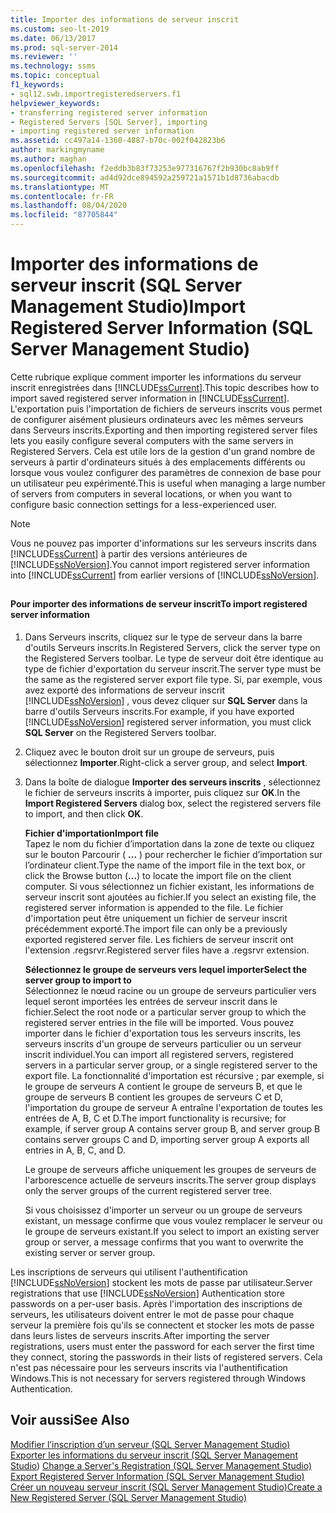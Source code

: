 ```yaml
---
title: Importer des informations de serveur inscrit
ms.custom: seo-lt-2019
ms.date: 06/13/2017
ms.prod: sql-server-2014
ms.reviewer: ''
ms.technology: ssms
ms.topic: conceptual
f1_keywords:
- sql12.swb.importregisteredservers.f1
helpviewer_keywords:
- transferring registered server information
- Registered Servers [SQL Server], importing
- importing registered server information
ms.assetid: cc497a14-1360-4887-b70c-002f042823b6
author: markingmyname
ms.author: maghan
ms.openlocfilehash: f2eddb3b83f73253e977316767f2b930bc8ab9ff
ms.sourcegitcommit: ad4d92dce894592a259721a1571b1d8736abacdb
ms.translationtype: MT
ms.contentlocale: fr-FR
ms.lasthandoff: 08/04/2020
ms.locfileid: "87705844"
---
```

# <a name="import-registered-server-information-sql-server-management-studio"></a><span data-ttu-id="dd09c-102">Importer des informations de serveur inscrit (SQL Server Management Studio)</span><span class="sxs-lookup"><span data-stu-id="dd09c-102">Import Registered Server Information (SQL Server Management Studio)</span></span>
  <span data-ttu-id="dd09c-103">Cette rubrique explique comment importer les informations du serveur inscrit enregistrées dans [!INCLUDE[ssCurrent](../../includes/sscurrent-md.md)].</span><span class="sxs-lookup"><span data-stu-id="dd09c-103">This topic describes how to import saved registered server information in [!INCLUDE[ssCurrent](../../includes/sscurrent-md.md)].</span></span> <span data-ttu-id="dd09c-104">L'exportation puis l'importation de fichiers de serveurs inscrits vous permet de configurer aisément plusieurs ordinateurs avec les mêmes serveurs dans Serveurs inscrits.</span><span class="sxs-lookup"><span data-stu-id="dd09c-104">Exporting and then importing registered server files lets you easily configure several computers with the same servers in Registered Servers.</span></span> <span data-ttu-id="dd09c-105">Cela est utile lors de la gestion d'un grand nombre de serveurs à partir d'ordinateurs situés à des emplacements différents ou lorsque vous voulez configurer des paramètres de connexion de base pour un utilisateur peu expérimenté.</span><span class="sxs-lookup"><span data-stu-id="dd09c-105">This is useful when managing a large number of servers from computers in several locations, or when you want to configure basic connection settings for a less-experienced user.</span></span>  
  
> [!NOTE]  
>  <span data-ttu-id="dd09c-106">Vous ne pouvez pas importer d'informations sur les serveurs inscrits dans [!INCLUDE[ssCurrent](../../includes/sscurrent-md.md)] à partir des versions antérieures de [!INCLUDE[ssNoVersion](../../includes/ssnoversion-md.md)].</span><span class="sxs-lookup"><span data-stu-id="dd09c-106">You cannot import registered server information into [!INCLUDE[ssCurrent](../../includes/sscurrent-md.md)] from earlier versions of [!INCLUDE[ssNoVersion](../../includes/ssnoversion-md.md)].</span></span>  
  
##  <a name="SSMSProcedure"></a>  
  
#### <a name="to-import-registered-server-information"></a><span data-ttu-id="dd09c-107">Pour importer des informations de serveur inscrit</span><span class="sxs-lookup"><span data-stu-id="dd09c-107">To import registered server information</span></span>  
  
1.  <span data-ttu-id="dd09c-108">Dans Serveurs inscrits, cliquez sur le type de serveur dans la barre d'outils Serveurs inscrits.</span><span class="sxs-lookup"><span data-stu-id="dd09c-108">In Registered Servers, click the server type on the Registered Servers toolbar.</span></span> <span data-ttu-id="dd09c-109">Le type de serveur doit être identique au type de fichier d'exportation du serveur inscrit.</span><span class="sxs-lookup"><span data-stu-id="dd09c-109">The server type must be the same as the registered server export file type.</span></span> <span data-ttu-id="dd09c-110">Si, par exemple, vous avez exporté des informations de serveur inscrit [!INCLUDE[ssNoVersion](../../includes/ssnoversion-md.md)] , vous devez cliquer sur **SQL Server** dans la barre d'outils Serveurs inscrits.</span><span class="sxs-lookup"><span data-stu-id="dd09c-110">For example, if you have exported [!INCLUDE[ssNoVersion](../../includes/ssnoversion-md.md)] registered server information, you must click **SQL Server** on the Registered Servers toolbar.</span></span>  
  
2.  <span data-ttu-id="dd09c-111">Cliquez avec le bouton droit sur un groupe de serveurs, puis sélectionnez **Importer**.</span><span class="sxs-lookup"><span data-stu-id="dd09c-111">Right-click a server group, and select **Import**.</span></span>  
  
3.  <span data-ttu-id="dd09c-112">Dans la boîte de dialogue **Importer des serveurs inscrits** , sélectionnez le fichier de serveurs inscrits à importer, puis cliquez sur **OK**.</span><span class="sxs-lookup"><span data-stu-id="dd09c-112">In the **Import Registered Servers** dialog box, select the registered servers file to import, and then click **OK**.</span></span>  
  
     <span data-ttu-id="dd09c-113">**Fichier d'importation**</span><span class="sxs-lookup"><span data-stu-id="dd09c-113">**Import file**</span></span>  
     <span data-ttu-id="dd09c-114">Tapez le nom du fichier d’importation dans la zone de texte ou cliquez sur le bouton Parcourir ( **...** ) pour rechercher le fichier d’importation sur l’ordinateur client.</span><span class="sxs-lookup"><span data-stu-id="dd09c-114">Type the name of the import file in the text box, or click the Browse button (**...**) to locate the import file on the client computer.</span></span> <span data-ttu-id="dd09c-115">Si vous sélectionnez un fichier existant, les informations de serveur inscrit sont ajoutées au fichier.</span><span class="sxs-lookup"><span data-stu-id="dd09c-115">If you select an existing file, the registered server information is appended to the file.</span></span> <span data-ttu-id="dd09c-116">Le fichier d'importation peut être uniquement un fichier de serveur inscrit précédemment exporté.</span><span class="sxs-lookup"><span data-stu-id="dd09c-116">The import file can only be a previously exported registered server file.</span></span> <span data-ttu-id="dd09c-117">Les fichiers de serveur inscrit ont l'extension .regsrvr.</span><span class="sxs-lookup"><span data-stu-id="dd09c-117">Registered server files have a .regsrvr extension.</span></span>  
  
     <span data-ttu-id="dd09c-118">**Sélectionnez le groupe de serveurs vers lequel importer**</span><span class="sxs-lookup"><span data-stu-id="dd09c-118">**Select the server group to import to**</span></span>  
     <span data-ttu-id="dd09c-119">Sélectionnez le nœud racine ou un groupe de serveurs particulier vers lequel seront importées les entrées de serveur inscrit dans le fichier.</span><span class="sxs-lookup"><span data-stu-id="dd09c-119">Select the root node or a particular server group to which the registered server entries in the file will be imported.</span></span> <span data-ttu-id="dd09c-120">Vous pouvez importer dans le fichier d'exportation tous les serveurs inscrits, les serveurs inscrits d'un groupe de serveurs particulier ou un serveur inscrit individuel.</span><span class="sxs-lookup"><span data-stu-id="dd09c-120">You can import all registered servers, registered servers in a particular server group, or a single registered server to the export file.</span></span> <span data-ttu-id="dd09c-121">La fonctionnalité d'importation est récursive ; par exemple, si le groupe de serveurs A contient le groupe de serveurs B, et que le groupe de serveurs B contient les groupes de serveurs C et D, l'importation du groupe de serveur A entraîne l'exportation de toutes les entrées de A, B, C et D.</span><span class="sxs-lookup"><span data-stu-id="dd09c-121">The import functionality is recursive; for example, if server group A contains server group B, and server group B contains server groups C and D, importing server group A exports all entries in A, B, C, and D.</span></span>  
  
     <span data-ttu-id="dd09c-122">Le groupe de serveurs affiche uniquement les groupes de serveurs de l'arborescence actuelle de serveurs inscrits.</span><span class="sxs-lookup"><span data-stu-id="dd09c-122">The server group displays only the server groups of the current registered server tree.</span></span>  
  
     <span data-ttu-id="dd09c-123">Si vous choisissez d'importer un serveur ou un groupe de serveurs existant, un message confirme que vous voulez remplacer le serveur ou le groupe de serveurs existant.</span><span class="sxs-lookup"><span data-stu-id="dd09c-123">If you select to import an existing server group or server, a message confirms that you want to overwrite the existing server or server group.</span></span>  
  
 <span data-ttu-id="dd09c-124">Les inscriptions de serveurs qui utilisent l'authentification [!INCLUDE[ssNoVersion](../../includes/ssnoversion-md.md)] stockent les mots de passe par utilisateur.</span><span class="sxs-lookup"><span data-stu-id="dd09c-124">Server registrations that use [!INCLUDE[ssNoVersion](../../includes/ssnoversion-md.md)] Authentication store passwords on a per-user basis.</span></span> <span data-ttu-id="dd09c-125">Après l'importation des inscriptions de serveurs, les utilisateurs doivent entrer le mot de passe pour chaque serveur la première fois qu'ils se connectent et stocker les mots de passe dans leurs listes de serveurs inscrits.</span><span class="sxs-lookup"><span data-stu-id="dd09c-125">After importing the server registrations, users must enter the password for each server the first time they connect, storing the passwords in their lists of registered servers.</span></span> <span data-ttu-id="dd09c-126">Cela n'est pas nécessaire pour les serveurs inscrits via l'authentification Windows.</span><span class="sxs-lookup"><span data-stu-id="dd09c-126">This is not necessary for servers registered through Windows Authentication.</span></span>  
  
## <a name="see-also"></a><span data-ttu-id="dd09c-127">Voir aussi</span><span class="sxs-lookup"><span data-stu-id="dd09c-127">See Also</span></span>  
 <span data-ttu-id="dd09c-128">[Modifier l’inscription d’un serveur &#40;SQL Server Management Studio&#41;](change-a-server-s-registration-sql-server-management-studio.md) [Exporter les informations du serveur inscrit &#40;SQL Server Management Studio](export-registered-server-information-sql-server-management-studio.md)&#41; </span><span class="sxs-lookup"><span data-stu-id="dd09c-128">[Change a Server's Registration &#40;SQL Server Management Studio&#41;](change-a-server-s-registration-sql-server-management-studio.md) [Export Registered Server Information &#40;SQL Server Management Studio&#41;](export-registered-server-information-sql-server-management-studio.md) </span></span>  
 [<span data-ttu-id="dd09c-129">Créer un nouveau serveur inscrit &#40;SQL Server Management Studio&#41;</span><span class="sxs-lookup"><span data-stu-id="dd09c-129">Create a New Registered Server &#40;SQL Server Management Studio&#41;</span></span>](create-a-new-registered-server-sql-server-management-studio.md)  
  
  
